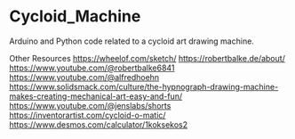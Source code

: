 # Cycloid_Machine
Arduino and Python code related to a cycloid art drawing machine.

Other Resources
  https://wheelof.com/sketch/
  https://robertbalke.de/about/
  https://www.youtube.com/@robertbalke6841
  https://www.youtube.com/@alfredhoehn
  https://www.solidsmack.com/culture/the-hypnograph-drawing-machine-makes-creating-mechanical-art-easy-and-fun/
  https://www.youtube.com/@jenslabs/shorts
  https://inventorartist.com/cycloid-o-matic/
  https://www.desmos.com/calculator/1koksekos2
